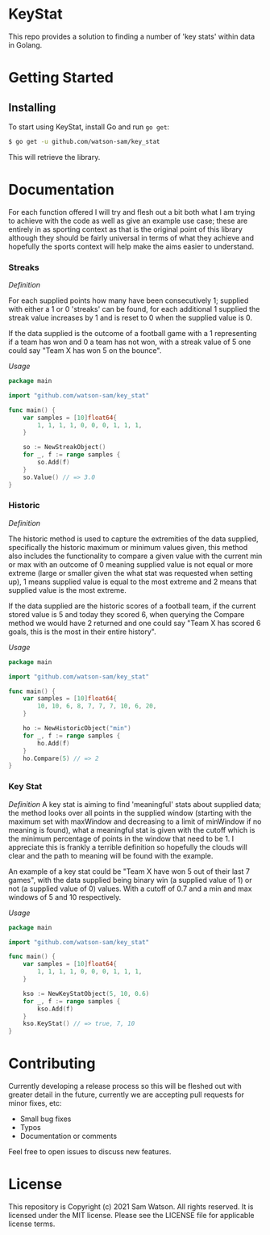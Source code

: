 # KeyStat

This repo provides a solution to finding a number of 'key stats' within data in Golang.

# Getting Started

## Installing

To start using KeyStat, install Go and run `go get`:

```sh
$ go get -u github.com/watson-sam/key_stat
```

This will retrieve the library.

# Documentation
For each function offered I will try and flesh out a bit both what I am trying to 
achieve with the code as well as give an example use case; these are entirely in 
as sporting context as that is the original point of this library although they 
should be fairly universal in terms of what they achieve and hopefully the sports 
context will help make the aims easier to understand.

### Streaks 
_Definition_

For each supplied points how many have been consecutively 1; supplied with either a 1 
or 0 'streaks' can be found, for each additional 1 supplied the streak value increases
by 1 and is reset to 0 when the supplied value is 0.

If the data supplied is the outcome of a football game with a 1 representing if a team has
won and 0 a team has not won, with a streak value of 5 one could say "Team X has won 5 on 
the bounce".

_Usage_
```go
package main

import "github.com/watson-sam/key_stat"

func main() {
	var samples = [10]float64{
		1, 1, 1, 1, 0, 0, 0, 1, 1, 1,
	}

	so := NewStreakObject()
	for _, f := range samples {
		so.Add(f)
	}
	so.Value() // => 3.0
}
```

### Historic 
_Definition_

The historic method is used to capture the extremities of the data supplied, specifically the 
historic maximum or minimum values given, this method also includes the functionality to compare
a given value with the current min or max with an outcome of 0 meaning supplied value is not 
equal or more extreme (large or smaller given the what stat was requested when setting up), 1 means 
supplied value is equal to the most extreme and 2 means that supplied value is the most extreme.

If the data supplied are the historic scores of a football team, if the current stored value is 5 and 
today they scored 6, when querying the Compare method we would have 2 returned and one could say "Team X 
has scored 6 goals, this is the most in their entire history".

_Usage_
```go
package main

import "github.com/watson-sam/key_stat"

func main() {
	var samples = [10]float64{
		10, 10, 6, 8, 7, 7, 7, 10, 6, 20,
	}

	ho := NewHistoricObject("min")
	for _, f := range samples {
		ho.Add(f)
	}
	ho.Compare(5) // => 2
}
```
### Key Stat 
_Definition_
A key stat is aiming to find 'meaningful' stats about supplied data; the method looks over all points 
in the supplied window (starting with the maximum set with maxWindow and decreasing to a limit of 
minWindow if no meaning is found), what a meaningful stat is given with the cutoff which is the minimum 
percentage of points in the window that need to be 1. I appreciate this is frankly a terrible definition 
so hopefully the clouds will clear and the path to meaning will be found with the example.

An example of a key stat could be "Team X have won 5 out of their last 7 games", with the 
data supplied being binary win (a supplied value of 1) or not (a supplied value of 0) values. With a cutoff of 
0.7 and a min and max windows of 5 and 10 respectively.
 
_Usage_
```go
package main

import "github.com/watson-sam/key_stat"

func main() {
	var samples = [10]float64{
		1, 1, 1, 1, 0, 0, 0, 1, 1, 1,
	}

	kso := NewKeyStatObject(5, 10, 0.6)
	for _, f := range samples {
		kso.Add(f)
	}
	kso.KeyStat() // => true, 7, 10
}
```
# Contributing

Currently developing a release process so this will be fleshed out with greater detail in the future, 
currently we are accepting pull requests for minor fixes, etc:

* Small bug fixes
* Typos
* Documentation or comments

Feel free to open issues to discuss new features.

# License

This repository is Copyright (c) 2021 Sam Watson. All rights reserved.
It is licensed under the MIT license. Please see the LICENSE file for applicable license terms.
